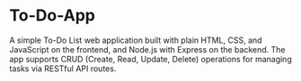 # To-Do-App
A simple To-Do List web application built with plain HTML, CSS, and JavaScript on the frontend, and Node.js with Express on the backend. The app supports CRUD (Create, Read, Update, Delete) operations for managing tasks via RESTful API routes.
